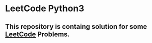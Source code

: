 # LeetCode Python3
## This repository is containg solution for some [LeetCode](https://leetcode.com/) Problems.
